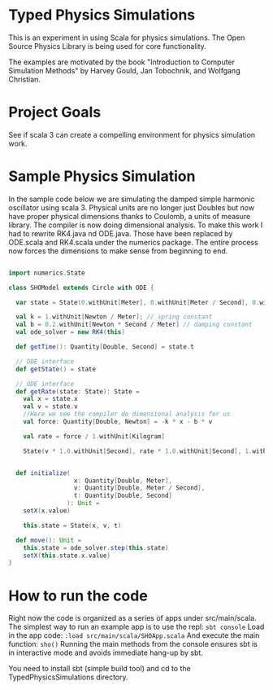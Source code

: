 # Typed Physics Simulations
This is an experiment in using Scala for physics simulations.  The Open Source Physics Library is being
used for core functionality.

The examples are motivated by the book "Introduction to Computer Simulation Methods" by Harvey Gould, Jan Tobochnik, and Wolfgang Christian.

# Project Goals

See if scala 3 can create a compelling environment for physics simulation work.


# Sample Physics Simulation

In the sample code below we are simulating the damped simple harmonic oscillator using scala 3.  Physical units are
no longer just Doubles but now have proper physical dimensions thanks to Coulomb, a units of measure library.  The compiler is now
doing dimensional analysis. To make this work I had to rewrite RK4.java nd ODE.java.  Those have been
replaced by ODE.scala and RK4.scala under the numerics package.  The entire process now forces the dimensions
to make sense from beginning to end.

```scala

import numerics.State

class SHOModel extends Circle with ODE {

  var state = State(0.withUnit[Meter], 0.withUnit[Meter / Second], 0.withUnit[Second])

  val k = 1.withUnit[Newton / Meter]; // spring constant
  val b = 0.2.withUnit[Newton * Second / Meter] // damping constant
  val ode_solver = new RK4(this)

  def getTime(): Quantity[Double, Second] = state.t

  // ODE interface
  def getState() = state

  // ODE interface
  def getRate(state: State): State =
    val x = state.x
    val v = state.v
    //Here we see the compiler do dimensional analysis for us
    val force: Quantity[Double, Newton] = -k * x - b * v

    val rate = force / 1.withUnit[Kilogram]

    State(v * 1.0.withUnit[Second], rate * 1.0.withUnit[Second], 1.withUnit[Second])


  def initialize(
                  x: Quantity[Double, Meter],
                  v: Quantity[Double, Meter / Second],
                  t: Quantity[Double, Second]
                ): Unit =
    setX(x.value)

    this.state = State(x, v, t)

  def move(): Unit =
    this.state = ode_solver.step(this.state)
    setX(this.state.x.value)
}

```

# How to run the code

Right now the code is organized as a series of apps under src/main/scala.  The simplest way to
run an example app is to use the repl:
`sbt console`
Load in the app code:
`:load src/main/scala/SHOApp.scala`
And execute the main function:
`sho()`
Running the main methods from the console ensures sbt is in interactive mode and avoids
immediate hang-up by sbt.

You need to install sbt (simple build tool) and cd to the TypedPhysicsSimulations directory.
